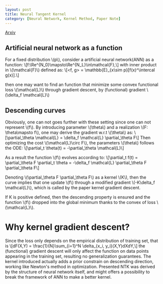```yaml
---
layout: post
title: Neural Tangent Kernel
category: [Neural Network, Kernel Method, Paper Note]
---
```


[Arxiv](http://arxiv.org/abs/1806.07572)

<!--exerpt-->

## Artificial neural network as a function

For a fixed distribution \\(p\\), consider a artificial neural network(ANN) as a function:
\\[f:\Re^{N_0}\mapsto\Re^{N_L}\in\mathcal{F},\\]
with inner product in \\(\mathcal{F}\\) defined as:
\\[<f, g> = \mathbb{E}_{x\sim p}[f(x)^\intercal g(x)].\\]

then one may want to find an function that minimize some convex functional loss \\(\mathcal{L}\\) through gradient descent, by (functional) gradient \\(\delta_f \mathcal{L}\\)

## Descending curves

Obviously, one can not goes further with these setting since one can not represent \\(f\\). By introducing parameter \\(\theta\\) and a realization \\(F: \theta\mapsto f\\), one may derive the gradient w.r.t \\(\theta\\) as:
\\[\partial_\theta \mathcal{L} = \delta_f \mathcal{L} \partial_\theta F\\]
Then optimizing the cost \\(\mathcal{L}\circ F\\), the parameters \\(\theta\\) follows the ODE:
\\[\partial_t \theta(t) = -\partial_\theta \mathcal{L}\\]

As a result the function \\(f\\) evolves according to:
\\[\partial_t f(t) = \partial_\theta F \partial_t \theta = -\delta_f \mathcal{L} \partial_\theta F \partial_\theta F\\]

Denoting \\(\partial_\theta F \partial_\theta F\\) as a kernel \\(K\\), then the curve implies that one update \\(f\\) through a modified gradient \\(-K\delta_f \mathcal{L}\\), which is called by the paper kernel gradient descent.

If K is positive defined, then the descending property is ensured and the function \\(f\\) dropped into the global minimum thanks to the convex of loss \\(\mathcal{L}\\).

# Why kernel gradient descent?

Since the loss only depends on the empirical distribution of training set, that is
\\[dF(X,Y) = \frac{1}{N}\sum_{i=1}^N \delta_{x_i, y_i}(X,Y)dXdY,\\]
the (functional) gradient descent will only affect the function on data points appearing in the training set, resulting no generalization guarantees. 
The kernel introduced actually adds a prior constrain on descending direction, working like Newton's method in optimization. Presented NTK was derived by the structure of neural network itself, and might offers a possibility to break the framework of ANN to make a better kernel.
